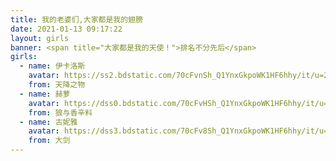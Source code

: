 ```yaml
---
title: 我的老婆们,大家都是我的翅膀
date: 2021-01-13 09:17:22
layout: girls
banner: <span title="大家都是我的天使！">排名不分先后</span>
girls:
  - name: 伊卡洛斯
    avatar: https://ss2.bdstatic.com/70cFvnSh_Q1YnxGkpoWK1HF6hhy/it/u=2395186413,1715423375&fm=26&gp=0.jpg
    from: 天降之物
  - name: 赫萝
    avatar: https://dss0.bdstatic.com/70cFvHSh_Q1YnxGkpoWK1HF6hhy/it/u=155425396,3305545244&fm=26&gp=0.jpg
    from: 狼与香辛料
  - name: 古妮雅
    avatar: https://dss3.bdstatic.com/70cFv8Sh_Q1YnxGkpoWK1HF6hhy/it/u=456467474,421001071&fm=26&gp=0.jpg
    from: 大剑  
---
```


